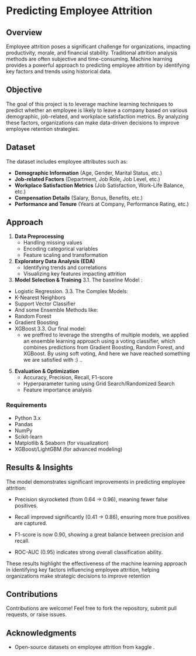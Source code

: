 # Predicting Employee Attrition

## Overview
Employee attrition poses a significant challenge for organizations, impacting productivity, morale, and financial stability. Traditional attrition analysis methods are often subjective and time-consuming. Machine learning provides a powerful approach to predicting employee attrition by identifying key factors and trends using historical data.

## Objective
The goal of this project is to leverage machine learning techniques to predict whether an employee is likely to leave a company based on various demographic, job-related, and workplace satisfaction metrics. By analyzing these factors, organizations can make data-driven decisions to improve employee retention strategies.

## Dataset
The dataset includes employee attributes such as:
- **Demographic Information** (Age, Gender, Marital Status, etc.)
- **Job-related Factors** (Department, Job Role, Job Level, etc.)
- **Workplace Satisfaction Metrics** (Job Satisfaction, Work-Life Balance, etc.)
- **Compensation Details** (Salary, Bonus, Benefits, etc.)
- **Performance and Tenure** (Years at Company, Performance Rating, etc.)

## Approach
1. **Data Preprocessing**
   - Handling missing values
   - Encoding categorical variables
   - Feature scaling and transformation
2. **Exploratory Data Analysis (EDA)**
   - Identifying trends and correlations
   - Visualizing key features impacting attrition
3. **Model Selection & Training**
3.1.  The baseline Model :
  -  Logistic Regression.
3.3.  The Complex Models:
- K-Nearest Neighbors        
- Support Vector Classifier
- And some Ensemble Methods like: 
- Random Forest              
- Gradient Boosting          
- XGBoost
3.3.  Our final model:
  - we preffred to leverage the strengths of multiple models,
  we applied an ensemble learning approach using a voting classifier, which combines predictions from Gradient Boosting, Random Forest, and XGBoost.
 By using soft voting, And here we have reached something we are satisfied with :) ..

5. **Evaluation & Optimization**
   - Accuracy, Precision, Recall, F1-score
   - Hyperparameter tuning using Grid Search/Randomized Search
   - Feature importance analysis


### Requirements
- Python 3.x
- Pandas
- NumPy
- Scikit-learn
- Matplotlib & Seaborn (for visualization)
- XGBoost/LightGBM (for advanced modeling)


## Results & Insights
The model demonstrates significant improvements in predicting employee attrition:

- Precision skyrocketed (from 0.64 → 0.96), meaning fewer false positives.

- Recall improved significantly (0.41 → 0.86), ensuring more true positives are captured.

- F1-score is now 0.90, showing a great balance between precision and recall.

- ROC-AUC (0.95) indicates strong overall classification ability.

These results highlight the effectiveness of the machine learning approach in identifying key factors influencing employee attrition, helping organizations make strategic decisions to improve retention

## Contributions
Contributions are welcome! Feel free to fork the repository, submit pull requests, or raise issues.

## Acknowledgments
- Open-source datasets on employee attrition from kaggle .

